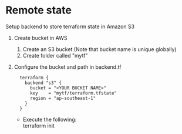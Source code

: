 # Remote state

Setup backend to store terraform state in Amazon S3
  1. Create bucket in AWS
        1. Create an S3 bucket (Note that bucket name is unique globally)
        2. Create folder called "mytf"

  2. Configure the bucket and path in backend.tf

           terraform {
             backend "s3" {
               bucket = "<YOUR BUCKET NAME>"
               key    = "mytf/terraform.tfstate"
               region = "ap-southeast-1"
             }
           }

       - Execute the following:  
        terraform init
